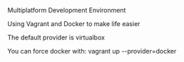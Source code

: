 Multiplatform Development Environment

Using Vagrant and Docker to make life easier

The default provider is virtualbox

You can force docker with: vagrant up --provider=docker